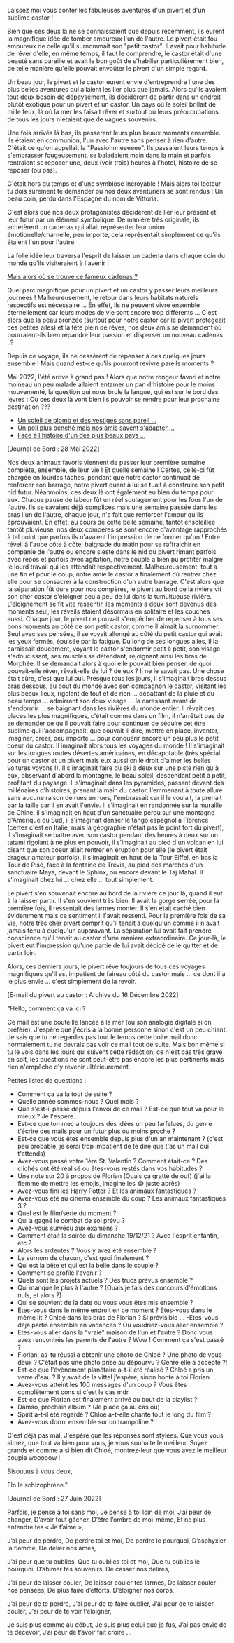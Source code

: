Laissez moi vous conter les fabuleuses aventures d'un pivert et d'un sublime castor !

Bien que ces deux là ne se connaissaient que depuis récemment, ils eurent la magnifique idée de tomber amoureux l'un
de l'autre. Le pivert était fou amoureux de celle qu'il surnommait son "petit castor". Il avait pour habitude de 
rêver d'elle, en même temps, il faut le comprendre, le castor était d'une beauté sans pareille et avait le bon goût
de s'habiller particulièrement bien, de telle manière qu'elle pouvait envoûter le pivert d'un simple regard.

Un beau jour, le pivert et le castor eurent envie d'entreprendre l'une des plus belles aventures qui allaient les 
lier plus que jamais. Alors qu'ils avaient tout deux besoin de dépaysement, ils décidèrent de partir dans un endroit
plutôt exotique pour un pivert et un castor. Un pays où le soleil brillait de mille feux, là où la mer les faisait
rêver et surtout où leurs préoccupations de tous les jours n'étaient que de vagues souvenirs.

Une fois arrivés là bas, ils passèrent leurs plus beaux moments ensemble. Ils étaient en communion, l'un avec
l'autre sans penser à rien d'autre. C'était ce qu'on appellait la "Passionnneeeeee". Ils passaient leurs temps à
s'embrasser fougeusement, se baladaient main dans la main et parfois rentraient se reposer une, deux (voir trois)
heures à l'hotel, histoire de se reposer (ou pas).

C'était hors du temps et d'une symbiose incroyable ! Mais alors toi lecteur tu dois surement te demander où 
nos deux aventuriers se sont rendus ! Un beau coin, perdu dans l'Espagne du nom de Vittoria.

C'est alors que nos deux protagonistes décidèrent de lier leur présent et leur futur par un élément symbolique. De manière très originale, ils achetèrent un cadenas qui allait représenter leur union émotionelle/charnelle, peu importe, cela représentait simplement ce qu'ils étaient l'un pour l'autre. 

La folle idée leur traversa l'esprit de laisser un cadena dans chaque coin du monde qu'ils visiteraient à l'avenir ! 

[Mais alors où se trouve ce fameux cadenas ?](https://earth.google.com/web/search/42%c2%b050%2739%27%27N+2%c2%b040%2732%27%27W/@42.8441667,-2.6755556,528.52593762a,749.88611897d,35y,0h,45t,0r/data=ClwaMhIsGaVviKcNbEVAIYoJxbGJZwXAKhg0MsKwNTAnMzknJ04gMsKwNDAnMzInJ1cYAiABIiYKJAmkutX2iL0zQBGiutX2iL0zwBlZvGMm7GMfQCHj-bTXykhXwCgC)

Quel parc magnifique pour un pivert et un castor y passer leurs meilleurs journées ! Malheureusement, le retour dans leurs habitats naturels respectifs est nécessaire ... En effet, ils ne peuvent vivre ensemble éternellement car leurs modes de vie sont encore trop différents ... C'est alors que la peau bronzée (surtout pour notre castor car le pivert protégeait ces petites ailes) et la tête plein de rêves, nos deux amis se demandent où pourraient-ils bien répandre leur passion et disperser un nouveau cadenas ..?

Depuis ce voyage, ils ne cessèrent de repenser à ces quelques jours ensemble ! Mais quand est-ce qu'ils pourront revivre pareils moments ? 

Mai 2022, l'été arrive à grand pas ! Alors que notre rongeur favori et notre moineau un peu malade allaient entamer un pan d'histoire pour le moins mouvementé, la question qui nous brule la langue, qui est sur le bord des lèvres : Où ces deux là vont bien ils pouvoir se rendre pour leur prochaine destination ???

- [Un soleil de plomb et des vestiges sans pareil ...](https://earth.google.com/web/search/Ghiz%c3%a9e/@29.9772962,31.1324955,64.28935052a,900.52414138d,35y,0h,45t,0r/data=CnIaSBJCCiUweDE0NTg0ZjdkZTIzOWJiY2Q6MHhjYTc0NzQzNTVhNmUzNjhiGUyBcRUw-j1AIf5dnznrIT9AKgdHaGl6w6llGAIgASImCiQJdqFapmduRUAR5a1MzqFrRUAZ0OBNemo0BcAhpgtDmhd4BcAoAg)
- [Un poil plus penché mais nos amis savent s'adapter ...](https://earth.google.com/web/search/tour+de+pise/@43.722952,10.396597,32.22407251a,738.16875914d,35y,0h,45t,0r/data=CncaTRJHCiUweDEyZDU5MWE2YzQ0ZTg4Y2Q6MHgzMmVjYTliMWQ1NTRmYzAzGfVJ7rCJ3EVAIShiEcMOyyRAKgx0b3VyIGRlIHBpc2UYAiABIiYKJAnqiuTsqLlHQBFn2-KKLjdEQBn0HaSJDWk0QCFE-vDvdtcBwCgC)
- [Face à l'histoire d'un des plus beaux pays ...](https://earth.google.com/web/search/Acropolis,+Dionysiou+Areopagitou,+Athina+105+58,+Gr%c3%a8ce/@37.9696365,23.7268983,88.48305093a,811.77629663d,35y,0h,45t,0r/data=CqIBGngScgolMHgxNGExYmQxOWU1ZjgwNDEzOjB4NjYyYWE1NDQ4ZTkxMWY0NBkDQYAMHfxCQCGbBMoBFro3QCo3QWNyb3BvbGlzLCBEaW9ueXNpb3UgQXJlb3BhZ2l0b3UsIEF0aGluYSAxMDUgNTgsIEdyw6hjZRgCIAEiJgokCbcuVtKn_kJAEYPJRJLB-0JAGZ7j6kTRuDdAIRuTN7oKsjdAKAI)


[Journal de Bord : 28 Mai 2022]

Nos deux animaux favoris viennent de passer leur première semaine complète, ensemble, de leur vie ! Et quelle semaine ! Certes, celle-ci fût chargée en lourdes tâches, pendant que notre castor continuait de renforcer son barrage, notre pivert quant à lui se tuait à construire son petit nid futur. Néanmoins, ces deux là ont également eu bien du temps pour eux. Chaque pause de labeur fût un réel soulagement pour les fous l'un de l'autre. Ils se savaient déjà complices mais une semaine passée dans les bras l'un de l'autre, chaque jour, n'a fait que renforcer l'amour qu'ils éprouvaient. En effet, au cours de cette belle semaine, tantôt ensoleillée tantôt pluvieuse, nos deux compères se sont encore d'avantage rapprochés à tel point que parfois ils n'avaient l'impression de ne former qu'un ! Entre réveil à l'aube côte à côte, baignade du matin pour se raffraichir en companie de l'autre ou encore sieste dans le nid du pivert rimant parfois avec repos et parfois avec agitation, notre couple a bien pu profiter malgré le lourd travail qui les attendait respectivement. Malheureusement, tout a une fin et pour le coup, notre amie le castor a finalement dû rentrer chez elle pour se consacrer à la construction d'un autre barrage. C'est alors que la séparation fût dure pour nos compères, le pivert au bord de la rivière vit son cher castor s'éloigner peu à peu de lui dans la tumultueuse rivière. L'éloignement se fit vite ressentir, les moments à deux sont devenus des moments seul, les réveils étaient désormais en solitaire et les couchés aussi. Chaque jour, le pivert ne pouvait s'empêcher de repenser à tous ses bons moments au côté de son petit castor, comme il aimait la surnommer. Seul avec ses pensées, il se voyait allongé au côté du petit castor qui avait les yeux fermés, épuisée par la fatigue. Du long de ses longues ailes, il la caraissait doucement, voyant le castor s'endormir petit à petit, son visage s'adoucissant, ses muscles se détendant, rejoignant ainsi les bras de Morphée. Il se demandait alors à quoi elle pouvait bien penser, de quoi pouvait-elle rêver, rêvait-elle de lui ? de eux ? Il ne le savait pas. Une chose était sûre, c'est que lui oui. Presque tous les jours, il s'imaginait bras dessus bras dessous, au bout du monde avec son compagnon le castor, visitant les plus beaux lieux, rigolant de tout et de rien ... débattant de la pluie et du beau temps ... admirrant son doux visage ... la caressant avant de s'endormir ... se baignant dans les rivières du monde entier. Il rêvait des places les plus magnifiques, c'était comme dans un film, il n'arrêtait pas de se demander ce qu'il pouvait faire pour continuer de séduire cet être sublime qui l'accompagnait, que pouvait-il dire, mettre en place, inventer, imaginer, créer, peu importe ... pour conquérir encore un peu plus le petit coeur du castor. Il imaginait alors tous les voyages du monde !  Il s'imaginait sur les longues routes désertes américaines, en décapotable (très spécial pour un castor et un pivert mais eux aussi on le droit d'aimer les belles voitures voyons !). Il s'imaginait faire du ski à deux sur une piste rien qu'à eux, observant d'abord la montagne, le beau soleil, descendant petit à petit, profitant du paysage. Il s'imaginait dans les pyramides, passant devant des millénaires d'histoires, prenant la main du castor, l'emmenant à toute allure sans aucune raison de rues en rues, l'embrassait car il le voulait, la prenait par la taille car il en avait l'envie. Il s'imaginait en randonnée sur la muraille de Chine, il s'imaginait en haut d'un sanctuaire perdu sur une montagne d'Amérique du Sud, il s'imaginait danser le tango espagnol à Florence (certes c'est en Italie, mais la géographie n'était pas le point fort du pivert), il s'imaginait se battre avec son castor pendant des heures à deux sur un tatami rigolant à ne plus en pouvoir, il s'imaginait au pied d'un volcan en lui disant que son coeur allait rentrer en éruption pour elle (le pivert était drageur amateur parfois), il s'imaginait en haut de  la Tour Eiffel, en bas la Tour de Pise, face à la fontaine de Trévis, au pied des marches d'un sanctuaire Maya,
devant le Sphinx, ou encore devant le Taj Mahal. Il s'imaginait chez lui ... chez elle ... tout simplement. 

Le pivert s'en souvenait encore au bord de la rivière ce jour là, quand il eut à la laisser partir. Il s'en souvient très bien. Il avait la gorge serrée, pour la première fois, il ressentait des larmes monter. Il s'en était caché bien évidemment mais ce sentiment il l'avait ressenti. Pour la première fois de sa vie,
notre très cher pivert comprit qu'il tenait à quelqu'un comme il n'avait jamais tenu à quelqu'un auparavant. La séparation lui avait fait prendre conscience qu'il tenait au castor d'une manière extraordinaire. Ce jour-là, le pivert eut l'impression qu'une partie de lui avait décidé de le quitter et de partir loin.

Alors, ces derniers jours, le pivert rêve toujours de tous ces voyages magnifiques qu'il est impatient de faireau côté du castor mais ... ce dont il a le plus envie ... c'est simplement de la revoir.


[E-mail du pivert au castor : Archive du 16 Décembre 2022]

"Hello, comment ça va ici ?

Ce mail est une bouteille lancée à la mer (ou son analogie digitale si on préfère).
J'espère que j'écris à la bonne personne sinon c'est un peu chiant. 
Je sais que tu ne regardes pas tout le temps cette boite mail donc normalement tu ne devrais pas voir ce mail tout de suite. Mais bon même si tu le vois dans les jours qui suivent cette rédaction, ce n'est pas très grave en soit, les questions ne sont peut-être pas encore les plus pertinents mais rien n'empêche d'y revenir ultérieurement.


Petites listes de questions : 
- Comment ça va la tout de suite ?
- Quelle année sommes-nous ? Quel mois ? 
- Que s'est-il passé depuis l'envoi de ce mail ? Est-ce que tout va pour le mieux ? Je l'espère... 
- Est-ce que ton mec a toujours des idées un peu farfelues, du genre t'écrire des mails pour un futur plus ou moins proche ?
- Est-ce que vous êtes ensemble depuis plus d'un an maintenant ? (c'est peu probable, je serai trop impatient de te dire que t'as un mail qui t'attends)
- Avez-vous passé votre 1ère St. Valentin ? Comment était-ce ? Des clichés ont été réalisé ou êtes-vous restés dans vos habitudes ?
- Une note sur 20 à propos de Florian (Ouais ça gratte de ouf) (j'ai la flemme de mettre les emojis, imagine les 😂 juste après)
- Avez-vous fini les Harry Potter ? Et les animaux fantastiques ?
- Avez-vous été au cinéma ensemble du coup ? Les animaux fantastiques 3 ? 
- Quel est le film/série du moment ?
- Qui a gagné le combat de sol prévu ?
- Avez-vous survécu aux examens ?
- Comment était la soirée du dimanche 19/12/21 ? Avec l'esprit enfantin, etc ? 
- Alors les ardentes ? Vous y avez été ensemble ?
- Le surnom de chacun, c'est quoi finalement ? 
- Qui est la bête et qui est la belle dans le couple ?
- Comment se profile l'avenir ?
- Quels sont les projets actuels ? Des trucs prévus ensemble ?
- Qui manque le plus à l'autre ? (Ouais je fais des concours d'émotions nuls, et alors ?)
- Qui se souvient de la date ou vous vous êtes mis ensemble ? 
- Etes-vous dans le même endroit en ce moment ? Etes-vous dans le même lit ? Chloé dans les bras de Florian ? Si prévisible ... 
-Etes-vous déjà partis ensemble en vacances ? Ou voudriez-vous aller ensemble ? 
- Etes-vous aller dans la "vraie" maison de l'un et l'autre ? Donc vous avez rencontrés les parents de l'autre ? Wow ! Comment ça s'est passé ?
- Florian, as-tu réussi à obtenir une photo de Chloé ? Une photo de vous deux ? C'était pas une photo prise au dépourvu ? Genre elle a accepté ?!
- Est-ce que l'évènement planétaire a-t-il été réalisé ? Chloé a pris un verre d'eau ? Il y avait de la vittel j'espère, sinon honte à toi Florian ... 
- Avez-vous atteint les 100 messages d'un coup ? Vous êtes complètement cons si c'est le cas mdr
- Est-ce que Florian est finalement arrivé au bout de la playlist ? 
- Damso, prochain album ? (Je place ça au cas ou) 
- Spirit a-t-il été regardé ? Chloé a-t-elle chanté tout le long du film ?
- Avez-vous dormi ensemble sur un trampoline ? 

C'est déjà pas mal. J'espère que les réponses sont stylées. Que vous vous aimez, que tout va bien pour vous, je vous souhaite le meilleur. Soyez grands et comme a si bien dit Chloé, montrez-leur que vous avez le meilleur couple wooooow ! 

Bisouuus à vous deux, 

Flo le schizophrène."


[Journal de Bord : 27 Juin 2022]

Parfois, je pense à toi sans moi,
Je pense à toi loin de moi,
J’ai peur de changer,
D’avoir tout gâcher,
D’être l’ombre de moi-même, 
Et ne plus entendre tes « Je t’aime »,

J’ai peur de perdre,
De perdre toi et moi,
De perdre le pourquoi,
D’asphyxier la flamme,
De délier nos âmes,

J’ai peur que tu oublies,
Que tu oublies toi et moi,
Que tu oublies le pourquoi,
D’abimer tes souvenirs,
De casser nos délires,

J’ai peur de laisser couler,
De laisser couler tes larmes,
De laisser couler nos pensées,
De plus faire d’efforts,
D’éloigner nos corps,

J’ai peur de te perdre,
J’ai peur de te faire oublier,
J’ai peur de te laisser couler,
J’ai peur de te voir t’éloigner,

Je suis plus comme au début,
Je suis plus celui que je fus,
J’ai pas envie de te décevoir,
J’ai peur de t’avoir fait croire … 


